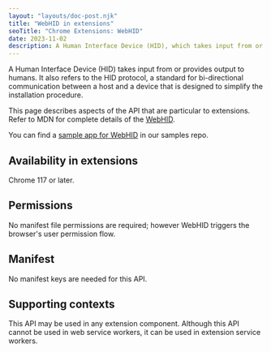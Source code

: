 ```yaml
---
layout: "layouts/doc-post.njk"
title: "WebHID in extensions"
seoTitle: "Chrome Extensions: WebHID"
date: 2023-11-02
description: A Human Interface Device (HID), which takes input from or provides output to humans, is available in extensions.
---
```


A Human Interface Device (HID) takes input from or provides output to humans. It also refers to the HID protocol, a standard for bi-directional communication between a host and a device that is designed to simplify the installation procedure.

This page describes aspects of the API that are particular to extensions. Refer to MDN for complete details of the [WebHID](https://developer.mozilla.org/docs/Web/API/WebHID_API).

You can find a [sample app for WebHID](https://github.com/GoogleChrome/chrome-extensions-samples/tree/main/functional-samples/sample.co2meter) in our samples repo.

## Availability in extensions

Chrome 117 or later.

## Permissions

No manifest file permissions are required; however WebHID triggers the browser's user permission flow.

## Manifest

No manifest keys are needed for this API.

## Supporting contexts

This API may be used in any extension component. Although this API cannot be used in web service workers, it can be used in extension service workers.